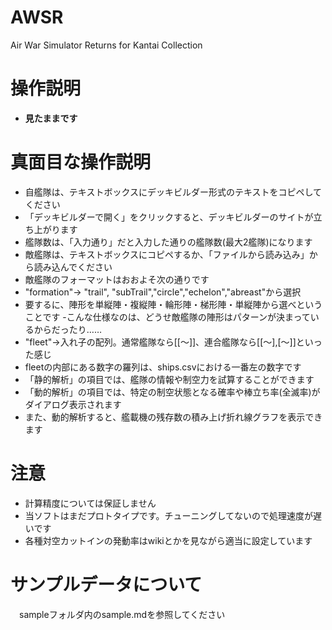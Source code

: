 # AWSR
Air War Simulator Returns for Kantai Collection

# 操作説明
- **見たままです**

# 真面目な操作説明
- 自艦隊は、テキストボックスにデッキビルダー形式のテキストをコピペしてください
 - 「デッキビルダーで開く」をクリックすると、デッキビルダーのサイトが立ち上がります
 - 艦隊数は、「入力通り」だと入力した通りの艦隊数(最大2艦隊)になります
- 敵艦隊は、テキストボックスにコピペするか、「ファイルから読み込み」から読み込んでください
- 敵艦隊のフォーマットはおおよそ次の通りです
 - "formation"→ "trail", "subTrail","circle","echelon","abreast"から選択
 - 要するに、陣形を単縦陣・複縦陣・輪形陣・梯形陣・単縦陣から選べということです
 -こんな仕様なのは、どうせ敵艦隊の陣形はパターンが決まっているからだったり……
 - "fleet"→入れ子の配列。通常艦隊なら[[～]]、連合艦隊なら[[～],[～]]といった感じ
 - fleetの内部にある数字の羅列は、ships.csvにおける一番左の数字です
- 「静的解析」の項目では、艦隊の情報や制空力を試算することができます
- 「動的解析」の項目では、特定の制空状態となる確率や棒立ち率(全滅率)がダイアログ表示されます
 - また、動的解析すると、艦載機の残存数の積み上げ折れ線グラフを表示できます

# 注意
- 計算精度については保証しません
- 当ソフトはまだプロトタイプです。チューニングしてないので処理速度が遅いです
- 各種対空カットインの発動率はwikiとかを見ながら適当に設定しています

# サンプルデータについて
　sampleフォルダ内のsample.mdを参照してください
